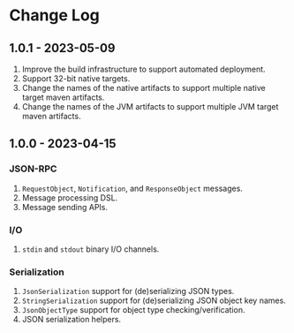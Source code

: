# Change Log

## 1.0.1 - 2023-05-09
1. Improve the build infrastructure to support automated deployment.
2. Support 32-bit native targets.
3. Change the names of the native artifacts to support multiple native target
   maven artifacts.
4. Change the names of the JVM artifacts to support multiple JVM target maven
   artifacts.

## 1.0.0 - 2023-04-15

### JSON-RPC
1. `RequestObject`, `Notification`, and `ResponseObject` messages.
2. Message processing DSL.
3. Message sending APIs.

### I/O
1. `stdin` and `stdout` binary I/O channels.

### Serialization
1. `JsonSerialization` support for (de)serializing JSON types.
2. `StringSerialization` support for (de)serializing JSON object key names.
3. `JsonObjectType` support for object type checking/verification.
4. JSON serialization helpers.
